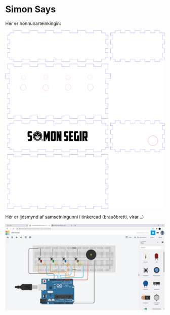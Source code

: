 # Simon Says

Hér er hönnunarteinkingin:

![Hönnunarteikning](Simon_says.png)

Hér er ljósmynd af samsetningunni í tinkercad (brauðbretti, vírar...)

![Tinkercad Simon Says](Tinkercad_Circuits.PNG)
